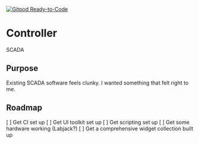 [![Gitpod Ready-to-Code](https://img.shields.io/badge/Gitpod-Ready--to--Code-blue?logo=gitpod)](https://gitpod.io/#https://github.com/hinsley/Controller) 

# Controller
SCADA

## Purpose
Existing SCADA software feels clunky. I wanted something that felt right to me.

## Roadmap
[ ] Get CI set up
[ ] Get UI toolkit set up
[ ] Get scripting set up
[ ] Get some hardware working (Labjack?)
[ ] Get a comprehensive widget collection built up